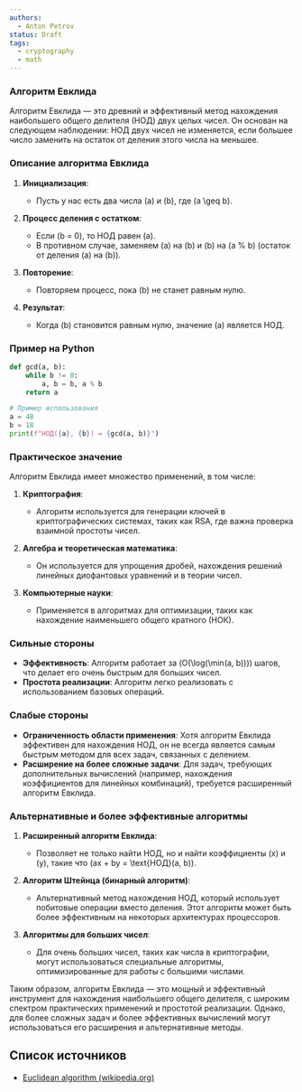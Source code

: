 ```yaml
---
authors:
  - Anton Petrov
status: Draft
tags:
  - cryptography
  - math
---
```

### Алгоритм Евклида

Алгоритм Евклида — это древний и эффективный метод нахождения наибольшего общего делителя (НОД) двух целых чисел. Он основан на следующем наблюдении: НОД двух чисел не изменяется, если большее число заменить на остаток от деления этого числа на меньшее.

### Описание алгоритма Евклида

1. **Инициализация**:
   - Пусть у нас есть два числа \(a\) и \(b\), где \(a \geq b\).

2. **Процесс деления с остатком**:
   - Если \(b = 0\), то НОД равен \(a\).
   - В противном случае, заменяем \(a\) на \(b\) и \(b\) на \(a \% b\) (остаток от деления \(a\) на \(b\)).

3. **Повторение**:
   - Повторяем процесс, пока \(b\) не станет равным нулю.

4. **Результат**:
   - Когда \(b\) становится равным нулю, значение \(a\) является НОД.

### Пример на Python

```python
def gcd(a, b):
    while b != 0:
        a, b = b, a % b
    return a

# Пример использования
a = 48
b = 18
print(f"НОД({a}, {b}) = {gcd(a, b)}")
```

### Практическое значение

Алгоритм Евклида имеет множество применений, в том числе:

1. **Криптография**:
   - Алгоритм используется для генерации ключей в криптографических системах, таких как RSA, где важна проверка взаимной простоты чисел.

2. **Алгебра и теоретическая математика**:
   - Он используется для упрощения дробей, нахождения решений линейных диофантовых уравнений и в теории чисел.

3. **Компьютерные науки**:
   - Применяется в алгоритмах для оптимизации, таких как нахождение наименьшего общего кратного (НОК).

### Сильные стороны

- **Эффективность**: Алгоритм работает за \(O(\log(\min(a, b)))\) шагов, что делает его очень быстрым для больших чисел.
- **Простота реализации**: Алгоритм легко реализовать с использованием базовых операций.

### Слабые стороны

- **Ограниченность области применения**: Хотя алгоритм Евклида эффективен для нахождения НОД, он не всегда является самым быстрым методом для всех задач, связанных с делением.
- **Расширение на более сложные задачи**: Для задач, требующих дополнительных вычислений (например, нахождения коэффициентов для линейных комбинаций), требуется расширенный алгоритм Евклида.

### Альтернативные и более эффективные алгоритмы

1. **Расширенный алгоритм Евклида**:
   - Позволяет не только найти НОД, но и найти коэффициенты \(x\) и \(y\), такие что \(ax + by = \text{НОД}(a, b)\).

2. **Алгоритм Штейнца (бинарный алгоритм)**:
   - Альтернативный метод нахождения НОД, который использует побитовые операции вместо деления. Этот алгоритм может быть более эффективным на некоторых архитектурах процессоров.

3. **Алгоритмы для больших чисел**:
   - Для очень больших чисел, таких как числа в криптографии, могут использоваться специальные алгоритмы, оптимизированные для работы с большими числами.

Таким образом, алгоритм Евклида — это мощный и эффективный инструмент для нахождения наибольшего общего делителя, с широким спектром практических применений и простотой реализации. Однако, для более сложных задач и более эффективных вычислений могут использоваться его расширения и альтернативные методы.


## Список источников

- [Euclidean algorithm (wikipedia.org)](https://en.wikipedia.org/wiki/Euclidean_algorithm)